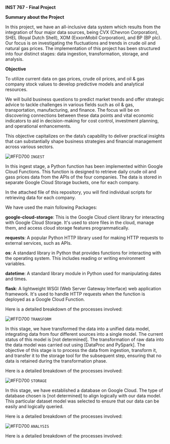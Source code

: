 **INST 767 - Final Project**

**Summary about the Project**


In this project, we have an all-inclusive data system which results from the integration of four major data sources, being CVX (Chevron Corporation), SHEL (Royal Dutch Shell), XOM (ExxonMobil Corporation), and BP (BP plc). Our focus is on investigating the fluctuations and trends in crude oil and natural gas prices.
The implementation of this project has been structured into four distinct stages: data ingestion, transformation, storage, and analysis.











**Objective**

To utilize current data on gas prices, crude oil prices, and oil & gas company stock values to develop predictive models and analytical resources. 

We will build business questions to predict market trends and offer strategic advice to tackle challenges in various fields such as oil & gas, transportation, manufacturing, and finance. The focus will be on discovering connections between these data points and vital economic indicators to aid in decision-making for cost control, investment planning, and operational enhancements.

This objective capitalizes on the data’s capability to deliver practical insights that can substantially shape business strategies and financial management across various sectors.
















![#FFD700](https://via.placeholder.com/15/FFD700/000000?text=+)
`INGEST` 

In this ingest stage, a Python function has been implemented within Google Cloud Functions. This function is designed to retrieve daily crude oil and gass prices data from the APIs of the four companies. The data is stored in separate Google Cloud Storage buckets, one for each company.

In the attached file of this repository, you will find individual scripts for retrieving data for each company.

We have used the main following Packages: 

**google-cloud-storage**: This is the Google Cloud client library for interacting with Google Cloud Storage. It's used to store files in the cloud, manage them, and access cloud storage features programmatically.

**requests**: A popular Python HTTP library used for making HTTP requests to external services, such as APIs.

**os**: A standard library in Python that provides functions for interacting with the operating system. This includes reading or writing environment variables.

**datetime**: A standard library module in Python used for manipulating dates and times.

**flask**: A lightweight WSGI (Web Server Gateway Interface) web application framework. It's used to handle HTTP requests when the function is deployed as a Google Cloud Function.

Here is a detailed breakdown of the processes involved:













![#FFD700](https://via.placeholder.com/15/FFD700/000000?text=+)
`TRANSFORM`

In this stage, we have transformed the data into a unified data model, integrating data from four different sources into a single model. The current status of this model is [not determined]. The transformation of raw data into the data model was carried out using [DataProc and PySpark]. The objective of this stage is to process the data from ingestion, transform it, and transfer it to the storage tool for the subsequent step, ensuring that no data is retained during the transformation phase.

Here is a detailed breakdown of the processes involved:




![#FFD700](https://via.placeholder.com/15/FFD700/000000?text=+)
`STORAGE `

In this stage, we have established a database on Google Cloud. The type of database chosen is [not determined] to align logically with our data model. This particular dataset model was selected to ensure that our data can be easily and logically queried.

Here is a detailed breakdown of the processes involved:




![#FFD700](https://via.placeholder.com/15/FFD700/000000?text=+)
`ANALYSIS`





Here is a detailed breakdown of the processes involved:


 


